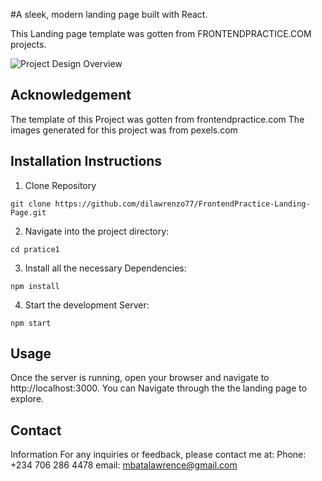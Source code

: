 #A sleek, modern landing page built with React.

This Landing page template was gotten from FRONTENDPRACTICE.COM projects.


![Project Design Overview](https://i.giphy.com/media/v1.Y2lkPTc5MGI3NjExa3Zrems0YnN6eGN6aWt6cnE1MnJmc3liejNxcXM1eGtleTMzaXNyOCZlcD12MV9pbnRlcm5hbF9naWZfYnlfaWQmY3Q9Zw/aEBIPLGFIExo0nLm06/giphy.gif "gif")


## Acknowledgement
The template of this Project was gotten from frontendpractice.com 
The images generated for this project was from pexels.com

## Installation Instructions

1. Clone Repository
```
git clone https://github.com/dilawrenzo77/FrontendPractice-Landing-Page.git
```

2. Navigate into the project directory:
```
cd pratice1
```

3. Install all the necessary Dependencies:
```
npm install
```

4. Start the development Server:
```
npm start
```

## Usage 

Once the server is running, open your browser and navigate to http://localhost:3000. You can Navigate through the the landing page to explore.

## Contact
Information For any inquiries or feedback, please contact me at:
Phone: +234 706 286 4478
email: mbatalawrence@gmail.com
